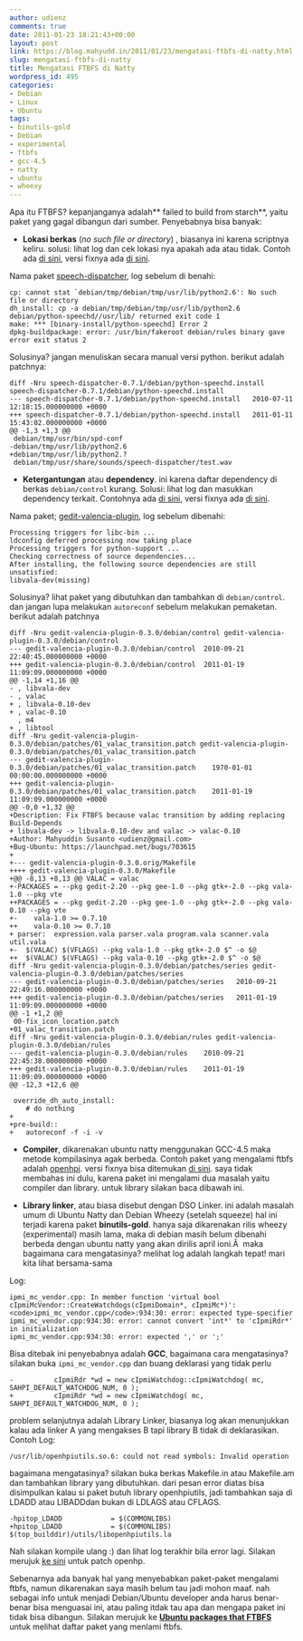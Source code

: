 ```yaml
---
author: udienz
comments: true
date: 2011-01-23 18:21:43+00:00
layout: post
link: https://blog.mahyudd.in/2011/01/23/mengatasi-ftbfs-di-natty.html
slug: mengatasi-ftbfs-di-natty
title: Mengatasi FTBFS di Natty
wordpress_id: 495
categories:
- Debian
- Linux
- Ubuntu
tags:
- binutils-gold
- Debian
- experimental
- ftbfs
- gcc-4.5
- natty
- ubuntu
- wheexy
---
```


Apa itu FTBFS? kepanjanganya adalah** failed to build from starch**, yaitu paket yang gagal dibangun dari sumber. Penyebabnya bisa banyak:



	
  * **Lokasi berkas** (_no such file or directory_) , biasanya ini karena scriptnya keliru. solusi: lihat log dan cek lokasi nya apakah ada atau tidak. Contoh ada [di sini](http://people.ubuntuwire.org/~lucas/ubuntu-nbs/32/speech-dispatcher_0.7.1-0ubuntu2_lubuntu32.buildlog), versi fixnya ada [di sini](https://launchpad.net/ubuntu/+source/speech-dispatcher/0.7.1-0ubuntu3).


Nama paket [speech-dispatcher](https://launchpad.net/ubuntu/+source/speech-dispatcher), log sebelum di benahi:

    
    cp: cannot stat `debian/tmp/debian/tmp/usr/lib/python2.6': No such file or directory
    dh_install: cp -a debian/tmp/debian/tmp/usr/lib/python2.6 debian/python-speechd//usr/lib/ returned exit code 1
    make: *** [binary-install/python-speechd] Error 2
    dpkg-buildpackage: error: /usr/bin/fakeroot debian/rules binary gave error exit status 2


Solusinya? jangan menuliskan secara manual versi python. berikut adalah patchnya:

    
    diff -Nru speech-dispatcher-0.7.1/debian/python-speechd.install speech-dispatcher-0.7.1/debian/python-speechd.install
    --- speech-dispatcher-0.7.1/debian/python-speechd.install	2010-07-11 12:18:15.000000000 +0000
    +++ speech-dispatcher-0.7.1/debian/python-speechd.install	2011-01-11 15:43:02.000000000 +0000
    @@ -1,3 +1,3 @@
     debian/tmp/usr/bin/spd-conf
    -debian/tmp/usr/lib/python2.6
    +debian/tmp/usr/lib/python2.?
     debian/tmp/usr/share/sounds/speech-dispatcher/test.wav





	
  * **Ketergantungan** atau **dependency**. ini karena daftar dependency di berkas `debian/control` kurang. Solusi: lihat log dan masukkan dependency terkait. Contohnya ada [di sini](https://launchpad.net/ubuntu/+source/gedit-valencia-plugin/0.3.0-1/+build/2036687), versi fixnya ada [di sini](https://launchpad.net/ubuntu/+source/gedit-valencia-plugin/0.3.0-1ubuntu1).


Nama paket; [gedit-valencia-plugin](https://launchpad.net/ubuntu/+source/gedit-valencia-plugin), log sebelum dibenahi:

    
    Processing triggers for libc-bin ...
    ldconfig deferred processing now taking place
    Processing triggers for python-support ...
    Checking correctness of source dependencies...
    After installing, the following source dependencies are still unsatisfied:
    libvala-dev(missing)


Solusinya? lihat paket yang dibutuhkan dan tambahkan di `debian/control`. dan jangan lupa melakukan `autoreconf` sebelum melakukan pemaketan. berikut adalah patchnya

    
    diff -Nru gedit-valencia-plugin-0.3.0/debian/control gedit-valencia-plugin-0.3.0/debian/control
    --- gedit-valencia-plugin-0.3.0/debian/control	2010-09-21 22:40:45.000000000 +0000
    +++ gedit-valencia-plugin-0.3.0/debian/control	2011-01-19 11:09:09.000000000 +0000
    @@ -1,14 +1,16 @@
    - , libvala-dev
    - , valac
    + , libvala-0.10-dev
    + , valac-0.10
      , m4
    + , libtool
    diff -Nru gedit-valencia-plugin-0.3.0/debian/patches/01_valac_transition.patch gedit-valencia-plugin-0.3.0/debian/patches/01_valac_transition.patch
    --- gedit-valencia-plugin-0.3.0/debian/patches/01_valac_transition.patch	1970-01-01 00:00:00.000000000 +0000
    +++ gedit-valencia-plugin-0.3.0/debian/patches/01_valac_transition.patch	2011-01-19 11:09:09.000000000 +0000
    @@ -0,0 +1,32 @@
    +Description: Fix FTBFS because valac transition by adding replacing Build-Depends
    + libvala-dev -> libvala-0.10-dev and valac -> valac-0.10
    +Author: Mahyuddin Susanto <udienz@gmail.com>
    +Bug-Ubuntu: https://launchpad.net/bugs/703615
    +
    +--- gedit-valencia-plugin-0.3.0.orig/Makefile
    ++++ gedit-valencia-plugin-0.3.0/Makefile
    +@@ -8,13 +8,13 @@ VALAC = valac
    +-PACKAGES = --pkg gedit-2.20 --pkg gee-1.0 --pkg gtk+-2.0 --pkg vala-1.0 --pkg vte
    ++PACKAGES = --pkg gedit-2.20 --pkg gee-1.0 --pkg gtk+-2.0 --pkg vala-0.10 --pkg vte
    +-    vala-1.0 >= 0.7.10 
    ++    vala-0.10 >= 0.7.10 
    + parser:  expression.vala parser.vala program.vala scanner.vala util.vala
    +-	$(VALAC) $(VFLAGS) --pkg vala-1.0 --pkg gtk+-2.0 $^ -o $@
    ++	$(VALAC) $(VFLAGS) --pkg vala-0.10 --pkg gtk+-2.0 $^ -o $@
    diff -Nru gedit-valencia-plugin-0.3.0/debian/patches/series gedit-valencia-plugin-0.3.0/debian/patches/series
    --- gedit-valencia-plugin-0.3.0/debian/patches/series	2010-09-21 22:49:16.000000000 +0000
    +++ gedit-valencia-plugin-0.3.0/debian/patches/series	2011-01-19 11:09:09.000000000 +0000
    @@ -1 +1,2 @@
     00-fix_icon_location.patch
    +01_valac_transition.patch
    diff -Nru gedit-valencia-plugin-0.3.0/debian/rules gedit-valencia-plugin-0.3.0/debian/rules
    --- gedit-valencia-plugin-0.3.0/debian/rules	2010-09-21 22:45:38.000000000 +0000
    +++ gedit-valencia-plugin-0.3.0/debian/rules	2011-01-19 11:09:09.000000000 +0000
    @@ -12,3 +12,6 @@
    
     override_dh_auto_install:
     	# do nothing
    +
    +pre-build::
    +	autoreconf -f -i -v





	
  * **Compiler**, dikarenakan ubuntu natty menggunakan GCC-4.5 maka metode kompilasinya agak berbeda. Contoh paket yang mengalami ftbfs adalah [openhpi](https://launchpad.net/ubuntu/+source/openhpi). versi fixnya bisa ditemukan [di sini](https://launchpad.net/ubuntu/+source/openhpi/2.14.1-1ubuntu1). saya tidak membahas ini dulu, karena paket ini mengalami dua masalah yaitu compiler dan library. untuk library silakan baca dibawah ini.

	
  * **Library linker**, atau biasa disebut dengan DSO Linker. ini adalah masalah umum di Ubuntu Natty dan Debian Wheezy (setelah squeeze) hal ini terjadi karena paket **binutils-gold**. hanya saja dikarenakan rilis wheezy (experimental) masih lama, maka di debian masih belum dibenahi berbeda dengan ubuntu natty yang akan dirilis april ioni.Â  maka bagaimana cara mengatasinya? melihat log adalah langkah tepat! mari kita lihat bersama-sama


Log:

    
    ipmi_mc_vendor.cpp: In member function 'virtual bool cIpmiMcVendor::CreateWatchdogs(cIpmiDomain*, cIpmiMc*)':
    <code>ipmi_mc_vendor.cpp</code>:934:30: error: expected type-specifier
    ipmi_mc_vendor.cpp:934:30: error: cannot convert 'int*' to 'cIpmiRdr*' in initialization
    ipmi_mc_vendor.cpp:934:30: error: expected ',' or ';'
    


Bisa ditebak ini penyebabnya adalah **GCC**, bagaimana cara mengatasinya? silakan buka `ipmi_mc_vendor.cpp` dan buang deklarasi yang tidak perlu

    
    -          cIpmiRdr *wd = new cIpmiWatchdog::cIpmiWatchdog( mc, SAHPI_DEFAULT_WATCHDOG_NUM, 0 );
    +          cIpmiRdr *wd = new cIpmiWatchdog( mc, SAHPI_DEFAULT_WATCHDOG_NUM, 0 );
    


problem selanjutnya adalah Library Linker, biasanya log akan menunjukkan kalau ada linker A yang mengakses B tapi library B tidak di deklarasikan. Contoh Log:

    
    /usr/lib/openhpiutils.so.6: could not read symbols: Invalid operation
    


bagaimana mengatasinya? silakan buka berkas Makefile.in atau Makefile.am dan tambahkan library yang dibutuhkan. dari pesan error diatas bisa disimpulkan kalau si paket butuh library openhpiutils, jadi tambahkan saja di LDADD atau LIBADDdan bukan di LDLAGS atau CFLAGS.

    
    -hpitop_LDADD            = $(COMMONLIBS)
    +hpitop_LDADD            = $(COMMONLIBS) $(top_builddir)/utils/libopenhpiutils.la
    


Nah silakan kompile ulang :) dan lihat log terakhir bila error lagi. Silakan merujuk [ke sini](http://launchpadlibrarian.net/62016835/openhpi_2.14.1-1_2.14.1-1ubuntu1.diff.gz) untuk patch openhp.

Sebenarnya ada banyak hal yang menyebabkan paket-paket mengalami ftbfs, namun dikarenakan saya masih belum tau jadi mohon maaf. nah sebagai info untuk menjadi Debian/Ubuntu developer anda harus benar-benar bisa menguasai ini, atau paling itdak tau apa dan mengapa paket ini tidak bisa dibangun. Silakan merujuk ke **[Ubuntu packages that FTBFS](http://udd.debian.org/cgi-bin/ubuntu_ftbfs.cgi)** untuk melihat daftar paket yang menlami ftbfs.
